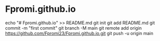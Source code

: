 # Fpromi.github.io
echo "# Fpromi.github.io" >> README.md
git init
git add README.md
git commit -m "first commit"
git branch -M main
git remote add origin https://github.com/Fpromi23/Fpromi.github.io.git
git push -u origin main
